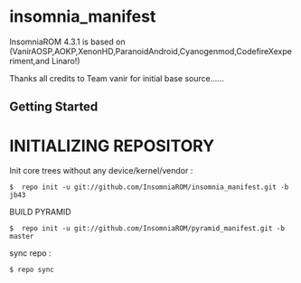 insomnia_manifest
=================

InsomniaROM 4.3.1 is based on (VanirAOSP,AOKP,XenonHD,ParanoidAndroid,Cyanogenmod,CodefireXexperiment,and Linaro!)


Thanks all credits to Team vanir for initial base source......

Getting Started
---------------

INITIALIZING REPOSITORY
=======================

Init core trees without any device/kernel/vendor :

    $  repo init -u git://github.com/InsomniaROM/insomnia_manifest.git -b jb43
    
BUILD PYRAMID
 
    $  repo init -u git://github.com/InsomniaROM/pyramid_manifest.git -b master




sync repo :

    $ repo sync

















    
    

